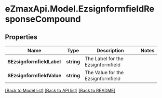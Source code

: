 
# eZmaxApi.Model.EzsignformfieldResponseCompound

## Properties

Name | Type | Description | Notes
------------ | ------------- | ------------- | -------------
**SEzsignformfieldLabel** | **string** | The Label for the Ezsignformfield | 
**SEzsignformfieldValue** | **string** | The Value for the Ezsignformfield | 

[[Back to Model list]](../README.md#documentation-for-models)
[[Back to API list]](../README.md#documentation-for-api-endpoints)
[[Back to README]](../README.md)

